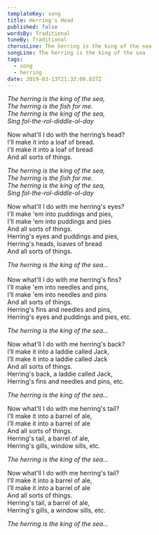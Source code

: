 ```yaml
---
templateKey: song
title: Herring's Head
published: false
wordsBy: Traditional
tuneBy: Traditional
chorusLine: The herring is the king of the sea
songLine: The herring is the king of the sea
tags:
  - song
  - herring
date: 2019-03-13T21:32:09.837Z
---
```

_The herring is the king of the sea,_\
_The herring is the fish for me._\
_The herring is the king of the sea,_\
_Sing fol-the-rol-diddle-ol-day_

Now what'll I do with the herring’s head?\
I'll make it into a loaf of bread.\
I'll make it into a loaf of bread\
And all sorts of things.

_The herring is the king of the sea,_\
_The herring is the fish for me._\
_The herring is the king of the sea,_\
_Sing fol-the-rol-diddle-ol-day_

Now what'll I do with me herring's eyes?\
I'll make 'em into puddings and pies,\
I'll make 'em into puddings and pies\
And all sorts of things.\
Herring's eyes and puddings and pies,\
Herring's heads, loaves of bread\
And all sorts of things.

_The herring is the king of the sea..._\
\
Now what'll I do with me herring's fins?\
I’ll make 'em into needles and pins,\
I’ll make 'em into needles and pins\
And all sorts of things.\
Herring's fins and needles and pins,\
Herring's eyes and puddings and pies, etc.

_The herring is the king of the sea..._

Now what'll I do with me herring's back?\
I’ll make it into a laddie called Jack,\
I’ll make it into a laddie called Jack\
And all sorts of things.\
Herring's back, a laddie called Jack,\
Herring's fins and needles and pins, etc.

_The herring is the king of the sea..._

Now what'll I do with me herring's tail?\
I’ll make it into a barrel of ale,\
I’ll make it into a barrel of ale\
And all sorts of things.\
Herring's tail, a barrel of ale,\
Herring's gills, window sills, etc.

_The herring is the king of the sea..._

Now what'll I do with me herring's tail?\
I’ll make it into a barrel of ale,\
I’ll make it into a barrel of ale\
And all sorts of things.\
Herring's tail, a barrel of ale,\
Herring's gills, a window sills, etc.

_The herring is the king of the sea..._
